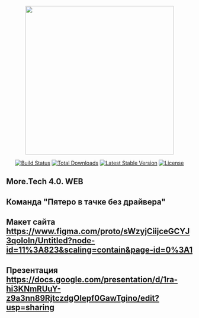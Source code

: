 <p align="center"><a href="https://laravel.com" target="_blank"><img src="https://raw.githubusercontent.com/laravel/art/master/logo-lockup/5%20SVG/2%20CMYK/1%20Full%20Color/laravel-logolockup-cmyk-red.svg" width="400"></a></p>

<p align="center">
<a href="https://travis-ci.org/laravel/framework"><img src="https://travis-ci.org/laravel/framework.svg" alt="Build Status"></a>
<a href="https://packagist.org/packages/laravel/framework"><img src="https://img.shields.io/packagist/dt/laravel/framework" alt="Total Downloads"></a>
<a href="https://packagist.org/packages/laravel/framework"><img src="https://img.shields.io/packagist/v/laravel/framework" alt="Latest Stable Version"></a>
<a href="https://packagist.org/packages/laravel/framework"><img src="https://img.shields.io/packagist/l/laravel/framework" alt="License"></a>
</p>

## More.Tech 4.0. WEB


## Команда "Пятеро в тачке без драйвера"
## Макет сайта https://www.figma.com/proto/sWzyjCiijceGCYJ3qoIoln/Untitled?node-id=11%3A823&scaling=contain&page-id=0%3A1
## Презентация https://docs.google.com/presentation/d/1ra-hi3KNmRUuY-z9a3nn89RjtczdgOIepf0GawTgino/edit?usp=sharing
